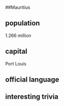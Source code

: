 ##Mauritius
## population
1.266 million

## capital
Port Louis
 
## official language


## interesting trivia



